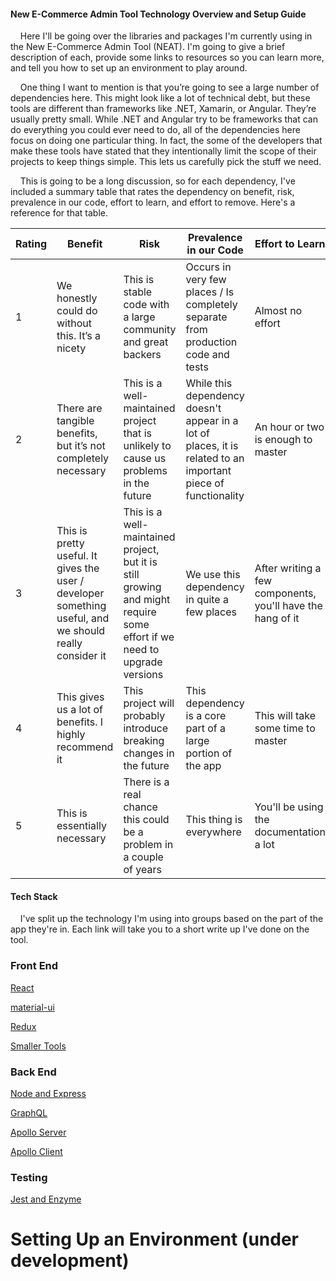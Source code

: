 #### New E-Commerce Admin Tool Technology Overview and Setup Guide

&nbsp;&nbsp;&nbsp;&nbsp;Here I'll be going over the libraries and packages I'm currently using in the New E-Commerce Admin Tool (NEAT). I'm going to give a brief description of each, provide some links to resources so you can learn more, and tell you how to set up an environment to play around.

&nbsp;&nbsp;&nbsp;&nbsp;One thing I want to mention is that you’re going to see a large number of dependencies here. This might look like a lot of technical debt, but these tools are different than frameworks like .NET, Xamarin, or Angular. They’re usually pretty small. While .NET and Angular try to be frameworks that can do everything you could ever need to do, all of the dependencies here focus on doing one particular thing. In fact, the some of the developers that make these tools have stated that they intentionally limit the scope of their projects to keep things simple. This lets us carefully pick the stuff we need.

&nbsp;&nbsp;&nbsp;&nbsp;This is going to be a long discussion, so for each dependency, I've included a summary table that rates the dependency on benefit, risk, prevalence in our code, effort to learn, and effort to remove. Here's a reference for that table.

| Rating | Benefit                                                                                                 | Risk                                                                                                                    | Prevalence in our Code                                                                                        | Effort to Learn                                            | Effort to Remove                                     |
| ------ | ------------------------------------------------------------------------------------------------------- | ----------------------------------------------------------------------------------------------------------------------- | ------------------------------------------------------------------------------------------------------------- | ---------------------------------------------------------- | ---------------------------------------------------- |
| 1      | We honestly could do without this. It’s a nicety                                                        | This is stable code with a large community and great backers                                                            | Occurs in very few places / Is completely separate from production code and tests                             | Almost no effort                                           | We can delete this on a whim, at any point in time   |
| 2      | There are tangible benefits, but it’s not completely necessary                                          | This is a well-maintained project that is unlikely to cause us problems in the future                                   | While this dependency doesn't appear in a lot of places, it is related to an important piece of functionality | An hour or two is enough to master                         | Minimal code change to remove                        |
| 3      | This is pretty useful. It gives the user / developer something useful, and we should really consider it | This is a well-maintained project, but it is still growing and might require some effort if we need to upgrade versions | We use this dependency in quite a few places                                                                  | After writing a few components, you'll have the hang of it | This could take a sprint or two to remove            |
| 4      | This gives us a lot of benefits. I highly recommend it                                                  | This project will probably introduce breaking changes in the future                                                     | This dependency is a core part of a large portion of the app                                                  | This will take some time to master                         | Removing this is a large effort                      |
| 5      | This is essentially necessary                                                                           | There is a real chance this could be a problem in a couple of years                                                     | This thing is everywhere                                                                                      | You'll be using the documentation a lot                    | If you remove this you might as well rewrite the app |

#### Tech Stack

&nbsp;&nbsp;&nbsp;&nbsp;I've split up the technology I'm using into groups based on the part of the app they're in. Each link will take you to a short write up I've done on the tool.

### Front End

[React](https://jacksondr5.github.io/react)

[material-ui](https://jacksondr5.github.io/material)

[Redux](https://jacksondr5.github.io/redux)

[Smaller Tools](https://jacksondr5.github.io/viewSmall)

### Back End

[Node and Express](https://jacksondr5.github.io/nodeExpress)

[GraphQL](https://jacksondr5.github.io/graphql)

[Apollo Server](https://jacksondr5.github.io/apolloServer)

[Apollo Client](https://jacksondr5.github.io/apolloClient)

### Testing

[Jest and Enzyme](https://jacksondr5.github.io/testing)

# Setting Up an Environment (under development)
